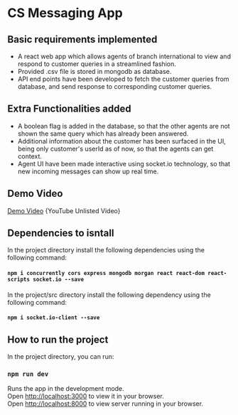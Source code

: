 # CS Messaging App

## Basic requirements implemented

* A react web app which allows agents of branch international to view and respond to customer queries in a streamlined fashion.
* Provided .csv file is stored in mongodb as database.
* API end points have been developed to fetch the customer queries from database, and send response to corresponding customer queries. 

## Extra Functionalities added

* A boolean flag is added in the database, so that the other agents are not shown the same query which has already been answered.
* Additional information about the customer has been surfaced in the UI, being only customer's userId as of now, so that the agents can get context.
* Agent UI have been made interactive using socket.io technology, so that new incoming messages can show up real time.   

## Demo Video
[Demo Video](https://www.youtube.com/watch?v=DgARl1SxYAA) {YouTube Unlisted Video}

## Dependencies to isntall  

In the project directory install the following dependencies using the following command:

#### `npm i concurrently cors express mongodb morgan react react-dom react-scripts socket.io --save ` 

In the project/src directory install the following dependency using the following command:

#### `npm i socket.io-client --save`

## How to run the project

In the project directory, you can run:

### `npm run dev`

Runs the app in the development mode.\
Open [http://localhost:3000](http://localhost:3000) to view it in your browser.  
Open [http://localhost:8000](http://localhost:8000) to view server running in your browser.

